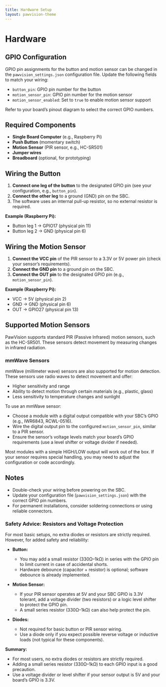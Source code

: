 ```yaml
---
title: Hardware Setup
layout: pawvision-theme
---
```

# Hardware

## GPIO Configuration
GPIO pin assignments for the button and motion sensor can be changed in the `pawvision_settings.json` configuration file. Update the following fields to match your wiring:

- `button_pin`: GPIO pin number for the button
- `motion_sensor_pin`: GPIO pin number for the motion sensor
- `motion_sensor_enabled`: Set to `true` to enable motion sensor support

Refer to your board’s pinout diagram to select the correct GPIO numbers.

## Required Components

- **Single Board Computer** (e.g., Raspberry Pi)
- **Push Button** (momentary switch)
- **Motion Sensor** (PIR sensor, e.g., HC-SR501)
- **Jumper wires**
- **Breadboard** (optional, for prototyping)

## Wiring the Button

1. **Connect one leg of the button** to the designated GPIO pin (see your configuration, e.g., `button_pin`).
2. **Connect the other leg** to a ground (GND) pin on the SBC.
3. The software uses an internal pull-up resistor, so no external resistor is required.

**Example (Raspberry Pi):**
- Button leg 1 → GPIO17 (physical pin 11)
- Button leg 2 → GND (physical pin 6)

## Wiring the Motion Sensor

1. **Connect the VCC pin** of the PIR sensor to a 3.3V or 5V power pin (check your sensor’s requirements).
2. **Connect the GND pin** to a ground pin on the SBC.
3. **Connect the OUT pin** to the designated GPIO pin (e.g., `motion_sensor_pin`).

**Example (Raspberry Pi):**
- VCC → 5V (physical pin 2)
- GND → GND (physical pin 6)
- OUT → GPIO27 (physical pin 13)

## Supported Motion Sensors

PawVision supports standard PIR (Passive Infrared) motion sensors, such as the HC-SR501. These sensors detect movement by measuring changes in infrared radiation.


### mmWave Sensors

mmWave (millimeter wave) sensors are also supported for motion detection. These sensors use radio waves to detect movement and offer:

- Higher sensitivity and range
- Ability to detect motion through certain materials (e.g., plastic, glass)
- Less sensitivity to temperature changes and sunlight

To use an mmWave sensor:
- Choose a module with a digital output compatible with your SBC’s GPIO (e.g., IWR6843, RCWL-0516).
- Wire the digital output pin to the configured `motion_sensor_pin`, similar to a PIR sensor.
- Ensure the sensor’s voltage levels match your board’s GPIO requirements (use a level shifter or voltage divider if needed).

Most modules with a simple HIGH/LOW output will work out of the box. If your sensor requires special handling, you may need to adjust the configuration or code accordingly.

## Notes

- Double-check your wiring before powering on the SBC.
- Update your configuration file (`pawvision_settings.json`) with the correct GPIO pin numbers.
- For permanent installations, consider soldering connections or using reliable connectors.

### Safety Advice: Resistors and Voltage Protection

For most basic setups, no extra diodes or resistors are strictly required. However, for added safety and reliability:

- **Button:**
	- You may add a small resistor (330Ω–1kΩ) in series with the GPIO pin to limit current in case of accidental shorts.
	- Hardware debounce (capacitor + resistor) is optional; software debounce is already implemented.

- **Motion Sensor:**
	- If your PIR sensor operates at 5V and your SBC GPIO is 3.3V tolerant, add a voltage divider (two resistors) or a logic level shifter to protect the GPIO pin.
	- A small series resistor (330Ω–1kΩ) can also help protect the pin.

- **Diodes:**
	- Not required for basic button or PIR sensor wiring.
	- Use a diode only if you expect possible reverse voltage or inductive loads (not typical for these components).

**Summary:**
- For most users, no extra diodes or resistors are strictly required.
- Adding a small series resistor (330Ω–1kΩ) to each GPIO input is a good precaution.
- Use a voltage divider or level shifter if your sensor output is 5V and your board’s GPIO is 3.3V.
